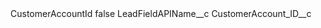<?xml version="1.0" encoding="UTF-8"?>
<CustomMetadata xmlns="http://soap.sforce.com/2006/04/metadata" xmlns:xsi="http://www.w3.org/2001/XMLSchema-instance" xmlns:xsd="http://www.w3.org/2001/XMLSchema">
    <label>CustomerAccountId</label>
    <protected>false</protected>
    <values>
        <field>LeadFieldAPIName__c</field>
        <value xsi:type="xsd:string">CustomerAccount_ID__c</value>
    </values>
</CustomMetadata>
